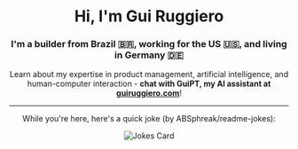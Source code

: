 <center>

# Hi, I'm Gui Ruggiero

### I'm a builder from Brazil 🇧🇷, working for the US 🇺🇸, and living in Germany 🇩🇪

Learn about my expertise in product management, artificial intelligence, and human-computer interaction - **chat with GuiPT, my AI assistant at [guiruggiero.com](https://guiruggiero.com/?utm_source=github&utm_medium=profile)**!

---

While you're here, here's a quick joke (by ABSphreak/readme-jokes):

![Jokes Card](https://readme-jokes.vercel.app/api)

</center>